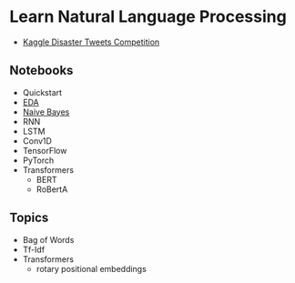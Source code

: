 # Learn Natural Language Processing

- [Kaggle Disaster Tweets Competition](https://www.kaggle.com/competitions/nlp-getting-started)

## Notebooks

- Quickstart
- [EDA](disaster-tweets-eda.ipynb)
- [Naive Bayes](disaster-tweets-td-idf-naive-bayes.ipynb)
- RNN
- LSTM
- Conv1D
- TensorFlow
- PyTorch
- Transformers
  - BERT
  - RoBertA
  
## Topics

- Bag of Words
- Tf-Idf
- Transformers
  - rotary positional embeddings
  
